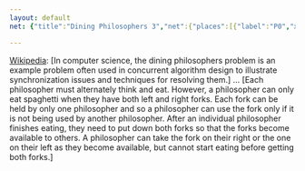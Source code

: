 ```yaml
---
layout: default
net: {"title":"Dining Philosophers 3","net":{"places":[{"label":"P0","x":5,"y":6},{"label":"P1","x":17,"y":6},{"label":"P2","x":11,"y":14},{"label":"P3","x":11,"y":28},{"label":"P4","x":11,"y":21},{"label":"P5","x":5,"y":35},{"label":"P6","x":17,"y":35},{"label":"P7","x":24,"y":40},{"label":"P8","x":31,"y":35},{"label":"P9","x":43,"y":35},{"label":"P10","x":37,"y":28},{"label":"P11","x":37,"y":21},{"label":"P12","x":37,"y":14},{"label":"P13","x":31,"y":6},{"label":"P14","x":43,"y":6},{"label":"P15","x":24,"y":1}],"transitions":[{"label":"T0","x":11.55,"y":6,"pre":{"P15":1,"P1":1},"post":{"P0":1}},{"label":"T1","x":5.55,"y":14,"pre":{"P0":1,"P4":1},"post":{"P2":1}},{"label":"T2","x":17.55,"y":14,"pre":{"P2":1},"post":{"P1":1,"P4":1,"P15":1}},{"label":"T3","x":5.55,"y":28,"pre":{"P4":1,"P3":1},"post":{"P5":1}},{"label":"T4","x":17.55,"y":28,"pre":{"P6":1},"post":{"P4":1,"P3":1,"P7":1}},{"label":"T5","x":11.55,"y":35,"pre":{"P7":1,"P5":1},"post":{"P6":1}},{"label":"T6","x":37.55,"y":35,"pre":{"P7":1,"P8":1},"post":{"P9":1}},{"label":"T7","x":31.55,"y":28,"pre":{"P10":1},"post":{"P8":1,"P7":1,"P11":1}},{"label":"T8","x":43.55,"y":28,"pre":{"P11":1,"P9":1},"post":{"P10":1}},{"label":"T9","x":31.55,"y":14,"pre":{"P13":1},"post":{"P15":1,"P12":1,"P11":1}},{"label":"T10","x":43.55,"y":14,"pre":{"P12":1,"P11":1},"post":{"P14":1}},{"label":"T11","x":37.55,"y":6,"pre":{"P15":1,"P14":1},"post":{"P13":1}}],"marking":{"P1":1,"P3":1,"P4":1,"P7":1,"P8":1,"P11":1,"P12":1,"P15":1}}}

---
```

[Wikipedia](https://en.wikipedia.org/wiki/Dining_philosophers_problem): [In computer science, the dining philosophers problem is an example problem often used in concurrent algorithm design to illustrate synchronization issues and techniques for resolving them.] ... [Each philosopher must alternately think and eat. However, a philosopher can only eat spaghetti when they have both left and right forks. Each fork can be held by only one philosopher and so a philosopher can use the fork only if it is not being used by another philosopher. After an individual philosopher finishes eating, they need to put down both forks so that the forks become available to others. A philosopher can take the fork on their right or the one on their left as they become available, but cannot start eating before getting both forks.]
